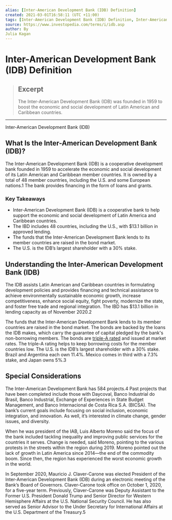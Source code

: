 ```yaml
---
alias: [Inter-American Development Bank (IDB) Definition]
created: 2021-03-01T16:58:11 (UTC +11:00)
tags: [Inter-American Development Bank (IDB) Definition, Inter-American Development Bank (IDB)]
source: https://www.investopedia.com/terms/i/idb.asp
author: By
Julia Kagan
---
```


# Inter-American Development Bank (IDB) Definition

> ## Excerpt
> The Inter-American Development Bank (IDB) was founded in 1959 to boost the economic and social development of Latin American and Caribbean countries.

---

Inter-American Development Bank (IDB)
## What Is the Inter-American Development Bank (IDB)?

The Inter-American Development Bank (IDB) is a cooperative development bank founded in 1959 to accelerate the economic and social development of its Latin American and Caribbean member countries. It is owned by a total of 48 member countries, including the U.S. and some European nations.1 The bank provides financing in the form of loans and grants.

### Key Takeaways

-   Inter-American Development Bank (IDB) is a cooperative bank to help support the economic and social development of Latin America and Caribbean countries.
-   The IBD includes 48 countries, including the U.S., with $13.1 billion in approved lending. 
-   The funds that the Inter-American Development Bank lends to its member countries are raised in the bond market.
-   The U.S. is the IDB’s largest shareholder with a 30% stake.

## Understanding the Inter-American Development Bank (IDB)

The IDB assists Latin American and Caribbean countries in formulating development policies and provides financing and technical assistance to achieve environmentally sustainable economic growth, increase competitiveness, enhance social equity, fight poverty, modernize the state, and foster free trade and regional integration. The IBD has $13.1 billion in lending capacity as of November 2020.2

The funds that the Inter-American Development Bank lends to its member countries are raised in the bond market. The bonds are backed by the loans the IDB makes, which carry the guarantee of capital pledged by the bank's non-borrowing members. The bonds are [triple-A rated](https://www.investopedia.com/terms/a/aaa.asp) and issued at market rates. The triple-A rating helps to keep borrowing costs for the member countries low. The U.S. is the IDB’s largest shareholder with a 30% stake. Brazil and Argentina each own 11.4%. Mexico comes in third with a 7.3% stake, and Japan owns 5%.3

## Special Considerations

The Inter-American Development Bank has 584 projects.4 Past projects that have been completed include those with Daycoval, Banco Industrial do Brasil, Banco Industrial, Exchange of Experiences in State Budget Management, and Banco Internacional de Costa Rica S.A. (BICSA). The bank’s current goals include focusing on social inclusion, economic integration, and innovation. As well, it’s interested in climate change, gender issues, and diversity.

When he was president of the IAB, Luis Alberto Moreno said the focus of the bank included tackling inequality and improving public services for the countries it serves. Change is needed, said Moreno, pointing to the various protests in the streets within the region during 2019. Moreno pointed out the lack of growth in Latin America since 2014—the end of the commodity boom. Since then, the region has experienced the worst economic growth in the world.

In September 2020, Mauricio J. Claver-Carone was elected President of the Inter-American Development Bank (IDB) during an electronic meeting of the Bank’s Board of Governors. Claver-Carone took office on October 1, 2020, for a five-year term. Previously, Claver-Carone was Deputy Assistant to the Former U.S. President Donald Trump and Senior Director for Western Hemisphere Affairs at the U.S. National Security Council. He has also served as Senior Advisor to the Under Secretary for International Affairs at the U.S. Department of the Treasury.5

